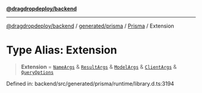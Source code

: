 [**@dragdropdeploy/backend**](../../../../../README.md)

***

[@dragdropdeploy/backend](../../../../../README.md) / [generated/prisma](../../../README.md) / [Prisma](../README.md) / Extension

# Type Alias: Extension

> **Extension** = [`NameArgs`](../../../runtime/library/type-aliases/NameArgs.md) & [`ResultArgs`](../../../runtime/library/type-aliases/ResultArgs.md) & [`ModelArgs`](../../../runtime/library/type-aliases/ModelArgs.md) & [`ClientArgs`](../../../runtime/library/type-aliases/ClientArgs.md) & [`QueryOptions`](../../../runtime/library/type-aliases/QueryOptions.md)

Defined in: backend/src/generated/prisma/runtime/library.d.ts:3194
